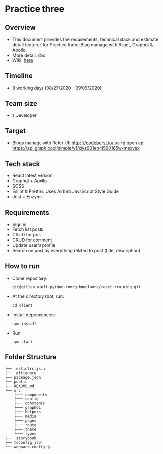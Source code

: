 # Practice three

## Overview

- This document provides the requirements, technical stack and estimate detail features for Practice three: Blog manage with React, Graphql & Apollo.
- More detail: [doc](https://docs.google.com/document/d/1kdnOo7s8YXo_vRpNwgzmvMFHvQi7yqlFHwNldFjgXTo/edit?usp=sharing)
- Wiki: [here](https://gitlab.asoft-python.com/g-hungluong/react-training/-/wikis/React-with-Apollo-&-GraphQL)

## Timeline

- 9 working days (08/27/2020 - 09/09/2020)

## Team size

- 1 Developer

## Target

- Blogs manage with Refer UI: https://codeburst.io/ using open api https://api.graph.cool/simple/v1/ciyz901en4j590185wkmexyex

## Tech stack

- React latest version
- Graphql + Apollo
- SCSS
- Eslint & Prettier. Uses Airbnb JavaScript Style Guide
- Jest + Enzyme

## Requirements

- Sign in
- Fetch list posts
- CRUD for post
- CRUD for comment
- Update user's profile
- Search on post by everything related to post (title, description)

## How to run

- Clone repository:
  ```
  git@gitlab.asoft-python.com:g-hungluong/react-training.git
  ```
- At the directory root, run:
  ```
  cd client
  ```
- Install dependencies:
  ```
  npm install
  ```
- Run:
  ```
  npm start
  ```

## Folder Structure

```
├── .eslintrc.json
├── .gitignore
├── package.json
├── public
├── README.md
├── src
    ├─── components
    ├─── config
    ├─── constants
    ├─── graphQL
    ├─── helpers
    ├─── media
    ├─── pages
    ├─── route
    ├─── theme
    └─── types
├── .storybook
├── tsconfig.json
└── webpack.config.js
```
